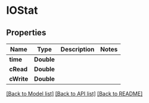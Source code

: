 # IOStat

## Properties

Name | Type | Description | Notes
------------ | ------------- | ------------- | -------------
**time** | **Double** |  | 
**cRead** | **Double** |  | 
**cWrite** | **Double** |  | 

[[Back to Model list]](../#documentation-for-models) [[Back to API list]](../#documentation-for-api-endpoints) [[Back to README]](../)


